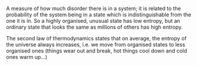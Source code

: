 A measure of how much disorder there is in a system; it is related to
the probability of the system being in a state which is
indistinguishable from the one it is in. So a highly organised, unusual
state has low entropy, but an ordinary state that looks the same as
millions of others has high entropy.

The second law of thermodynamics states that on average, the entropy of
the universe always increases, i.e. we move from organised states to
less organised ones (things wear out and break, hot things cool down and
cold ones warm up...)

